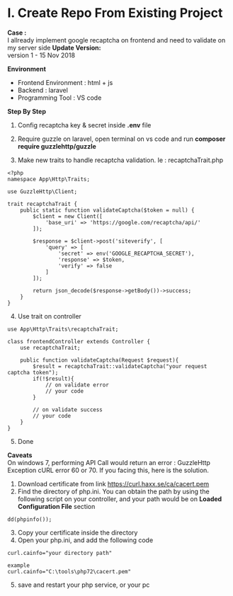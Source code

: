 # I. Create Repo From Existing Project
**Case :**  
I allready implement google recaptcha on frontend and need to validate on my server side
**Update Version:**  
version 1 - 15 Nov 2018

**Environment**  
- Frontend Environment : html + js
- Backend : laravel
- Programming Tool : VS code

**Step By Step**  
1. Config recaptcha key & secret inside **.env** file
  
2. Require guzzle on laravel,  open terminal on vs code and run **composer require guzzlehttp/guzzle**
  
3. Make new traits to handle recaptcha validation.  Ie : recaptchaTrait.php
```
<?php
namespace App\Http\Traits;

use GuzzleHttp\Client;

trait recaptchaTrait {
    public static function validateCaptcha($token = null) {
        $client = new Client([
            'base_uri' => 'https://google.com/recaptcha/api/'
        ]);

        $response = $client->post('siteverify', [
            'query' => [
                'secret' => env('GOOGLE_RECAPTCHA_SECRET'),
                'response' => $token,
                'verify' => false
            ]
        ]);

        return json_decode($response->getBody())->success;
    }
}
```

4.  Use trait on controller 
```
use App\Http\Traits\recaptchaTrait;

class frontendController extends Controller {
    use recaptchaTrait;

    public function validateCaptcha(Request $request){
        $result = recaptchaTrait::validateCaptcha("your request captcha token");
        if(!$result){
            // on validate error
            // your code
        }

        // on validate success
        // your code
    }
}
```

5.  Done

  
**Caveats**  
On windows 7, performing API Call would return an error : GuzzleHttp Exception cURL error 60 or 70. If you facing this, here is the solution.
1. Download certificate from link https://curl.haxx.se/ca/cacert.pem
2. Find the directory of php.ini. You can obtain the path by using the following script on your controller, and your path would be on **Loaded Configuration File** section
```
dd(phpinfo());
```
3. Copy your certificate inside the directory
4. Open your php.ini,  and add the following code
```
curl.cainfo="your directory path"

example
curl.cainfo="C:\tools\php72\cacert.pem"
```
5. save and restart your php service, or your pc